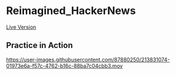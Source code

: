# Reimagined_HackerNews

[Live Version](https://himanshukumar30.github.io/Reimagined_HackerNews/)

## Practice in Action



https://user-images.githubusercontent.com/87880250/213831074-01973e6a-f57c-4762-b16c-88ba7c04cbb3.mov

